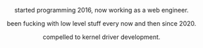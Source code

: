 <div align="center">

  started programming 2016, now working as a web engineer.
  
  been fucking with low level stuff every now and then since 2020.

  compelled to kernel driver development.
  
</div>

